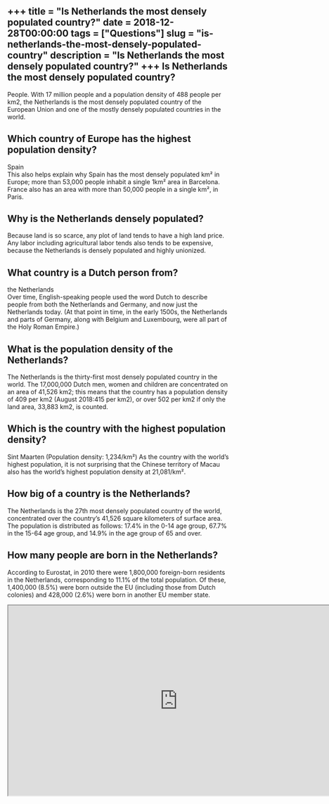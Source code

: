 +++
title = "Is Netherlands the most densely populated country?"
date = 2018-12-28T00:00:00
tags = ["Questions"]
slug = "is-netherlands-the-most-densely-populated-country"
description = "Is Netherlands the most densely populated country?"
+++
Is Netherlands the most densely populated country?
--------------------------------------------------

People. With 17 million people and a population density of 488 people per km2, the Netherlands is the most densely populated country of the European Union and one of the mostly densely populated countries in the world.

Which country of Europe has the highest population density?
-----------------------------------------------------------

Spain  
This also helps explain why Spain has the most densely populated km² in Europe; more than 53,000 people inhabit a single 1km² area in Barcelona. France also has an area with more than 50,000 people in a single km², in Paris.

Why is the Netherlands densely populated?
-----------------------------------------

Because land is so scarce, any plot of land tends to have a high land price. Any labor including agricultural labor tends also tends to be expensive, because the Netherlands is densely populated and highly unionized.

What country is a Dutch person from?
------------------------------------

the Netherlands  
Over time, English-speaking people used the word Dutch to describe people from both the Netherlands and Germany, and now just the Netherlands today. (At that point in time, in the early 1500s, the Netherlands and parts of Germany, along with Belgium and Luxembourg, were all part of the Holy Roman Empire.)

What is the population density of the Netherlands?
--------------------------------------------------

The Netherlands is the thirty-first most densely populated country in the world. The 17,000,000 Dutch men, women and children are concentrated on an area of 41,526 km2; this means that the country has a population density of 409 per km2 (August 2018:415 per km2), or over 502 per km2 if only the land area, 33,883 km2, is counted.

Which is the country with the highest population density?
---------------------------------------------------------

Sint Maarten (Population density: 1,234/km²) As the country with the world’s highest population, it is not surprising that the Chinese territory of Macau also has the world’s highest population density at 21,081/km².

How big of a country is the Netherlands?
----------------------------------------

The Netherlands is the 27th most densely populated country of the world, concentrated over the country’s 41,526 square kilometers of surface area. The population is distributed as follows: 17.4% in the 0-14 age group, 67.7% in the 15-64 age group, and 14.9% in the age group of 65 and over.

How many people are born in the Netherlands?
--------------------------------------------

According to Eurostat, in 2010 there were 1,800,000 foreign-born residents in the Netherlands, corresponding to 11.1% of the total population. Of these, 1,400,000 (8.5%) were born outside the EU (including those from Dutch colonies) and 428,000 (2.6%) were born in another EU member state.

<iframe allow="accelerometer; autoplay; clipboard-write; encrypted-media; gyroscope; picture-in-picture" allowfullscreen="" class="__youtube_prefs__  epyt-is-override  no-lazyload" data-no-lazy="1" data-origheight="433" data-origwidth="770" data-skipgform_ajax_framebjll="" height="433" id="_ytid_54404" loading="lazy" src="https://www.youtube.com/embed/1LwWqI98LXA?enablejsapi=1&autoplay=0&cc_load_policy=0&cc_lang_pref=&iv_load_policy=1&loop=0&modestbranding=0&rel=1&fs=1&playsinline=0&autohide=2&theme=dark&color=red&controls=1&" title="YouTube player" width="770"></iframe>